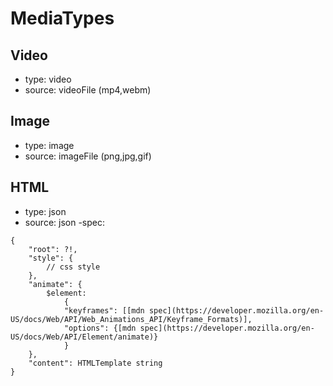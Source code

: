 # MediaTypes

## Video
- type: video
- source: videoFile (mp4,webm)

## Image
- type: image
- source: imageFile (png,jpg,gif)

## HTML
- type: json
- source: json
-spec:
```
{
    "root": ?!,
    "style": {
        // css style
    },
    "animate": {
        $element:
            {
            "keyframes": [[mdn spec](https://developer.mozilla.org/en-US/docs/Web/API/Web_Animations_API/Keyframe_Formats)],
            "options": {[mdn spec](https://developer.mozilla.org/en-US/docs/Web/API/Element/animate)}
            }
    },
    "content": HTMLTemplate string
}
```

